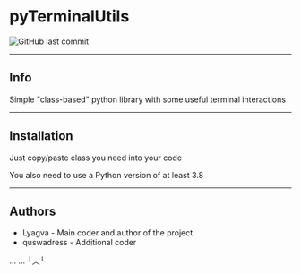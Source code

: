 # pyTerminalUtils
![GitHub last commit](https://img.shields.io/github/last-commit/Lyagva/pyTerminalUtils)

___
## Info
Simple "class-based" python library with some useful terminal interactions

---
## Installation
Just copy/paste class you need into your code

You also need to use a Python version of at least 3.8

---
## Authors
* Lyagva - Main coder and author of the project
* quswadress - Additional coder

...
...
╯︿╰